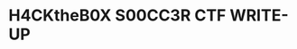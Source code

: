 # H4CKtheB0X S00CC3R CTF WRITE-UP


<object data="https://github.com/Onur-TURAN/H4CK-D/blob/main/HTB/Soccer/writeup.pdf" type="application/pdf" width="100%"> </object>
